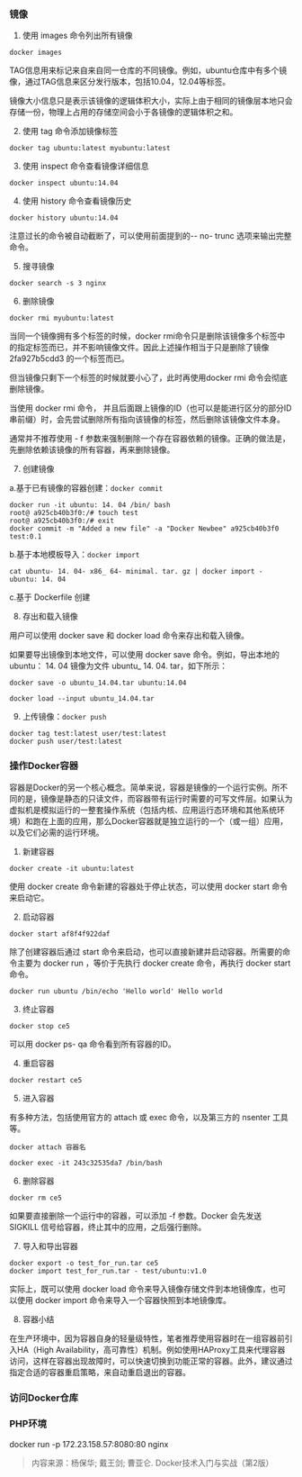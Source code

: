 ### 镜像

1) 使用 images 命令列出所有镜像

`docker images`

TAG信息用来标记来自来自同一仓库的不同镜像。例如，ubuntu仓库中有多个镜像，通过TAG信息来区分发行版本，包括10.04，12.04等标签。

镜像大小信息只是表示该镜像的逻辑体积大小，实际上由于相同的镜像层本地只会存储一份，物理上占用的存储空间会小于各镜像的逻辑体积之和。

2) 使用 tag 命令添加镜像标签

`docker tag ubuntu:latest myubuntu:latest`

3) 使用 inspect 命令查看镜像详细信息

`docker inspect ubuntu:14.04`

4) 使用 history 命令查看镜像历史

`docker history ubuntu:14.04`

注意过长的命令被自动截断了，可以使用前面提到的-- no- trunc 选项来输出完整命令。

5) 搜寻镜像

`docker search -s 3 nginx`

6) 删除镜像

`docker rmi myubuntu:latest`

当同一个镜像拥有多个标签的时候，docker rmi命令只是删除该镜像多个标签中的指定标签而已，并不影响镜像文件。因此上述操作相当于只是删除了镜像 2fa927b5cdd3 的一个标签而已。

但当镜像只剩下一个标签的时候就要小心了，此时再使用docker rmi 命令会彻底删除镜像。

当使用 docker rmi 命令， 并且后面跟上镜像的ID（也可以是能进行区分的部分ID串前缀）时，会先尝试删除所有指向该镜像的标签，然后删除该镜像文件本身。

通常并不推荐使用 - f 参数来强制删除一个存在容器依赖的镜像。正确的做法是，先删除依赖该镜像的所有容器，再来删除镜像。

7) 创建镜像

a.基于已有镜像的容器创建：`docker commit`

>
	docker run -it ubuntu: 14. 04 /bin/ bash
	root@ a925cb40b3f0:/# touch test 
	root@ a925cb40b3f0:/# exit
	docker commit -m "Added a new file" -a "Docker Newbee" a925cb40b3f0 test:0.1

b.基于本地模板导入：`docker import`

>
	cat ubuntu- 14. 04- x86_ 64- minimal. tar. gz | docker import - ubuntu: 14. 04

c.基于 Dockerfile 创建

8) 存出和载入镜像

用户可以使用 docker save 和 docker load 命令来存出和载入镜像。

如果要导出镜像到本地文件，可以使用 docker save 命令。例如，导出本地的 ubuntu： 14. 04 镜像为文件 ubuntu_ 14. 04. tar，如下所示：

`docker save -o ubuntu_14.04.tar ubuntu:14.04`

`docker load --input ubuntu_14.04.tar`

9) 上传镜像：`docker push`

>
	docker tag test:latest user/test:latest
	docker push user/test:latest


### 操作Docker容器

容器是Docker的另一个核心概念。简单来说，容器是镜像的一个运行实例。所不同的是，镜像是静态的只读文件，而容器带有运行时需要的可写文件层。如果认为虚拟机是模拟运行的一整套操作系统（包括内核、应用运行态环境和其他系统环境）和跑在上面的应用，那么Docker容器就是独立运行的一个（或一组）应用，以及它们必需的运行环境。

1) 新建容器

`docker create -it ubuntu:latest`

使用 docker create 命令新建的容器处于停止状态，可以使用 docker start 命令来启动它。

2) 启动容器

`docker start af8f4f922daf`

除了创建容器后通过 start 命令来启动，也可以直接新建并启动容器。所需要的命令主要为 docker run ，等价于先执行 docker create 命令，再执行 docker start 命令。

`docker run ubuntu /bin/echo 'Hello world' Hello world`

3) 终止容器

`docker stop ce5`

可以用 docker ps- qa 命令看到所有容器的ID。

4) 重启容器

`docker restart ce5`

5) 进入容器

有多种方法，包括使用官方的 attach 或 exec 命令，以及第三方的 nsenter 工具等。

`docker attach 容器名`

`docker exec -it 243c32535da7 /bin/bash`

6) 删除容器

`docker rm ce5`

如果要直接删除一个运行中的容器，可以添加 -f 参数。Docker 会先发送 SIGKILL 信号给容器，终止其中的应用，之后强行删除。

7) 导入和导出容器

>
	docker export -o test_for_run.tar ce5
	docker import test_for_run.tar - test/ubuntu:v1.0

实际上，既可以使用 docker load 命令来导入镜像存储文件到本地镜像库，也可以使用 docker import 命令来导入一个容器快照到本地镜像库。

8) 容器小结

在生产环境中，因为容器自身的轻量级特性，笔者推荐使用容器时在一组容器前引入HA（High Availability，高可靠性）机制。例如使用HAProxy工具来代理容器访问，这样在容器出现故障时，可以快速切换到功能正常的容器。此外，建议通过指定合适的容器重启策略，来自动重启退出的容器。



### 访问Docker仓库


### PHP环境
docker run -p 172.23.158.57:8080:80 nginx



> 内容来源：杨保华; 戴王剑; 曹亚仑. Docker技术入门与实战（第2版） 